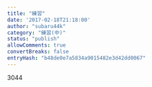 ```yaml
---
title: "練習"
date: '2017-02-18T21:18:00'
author: "subaru44k"
category: "練習(中)"
status: "publish"
allowComments: true
convertBreaks: false
entryHash: "b48de0e7a5834a9015482e3d42dd0067"
---
```

3044
